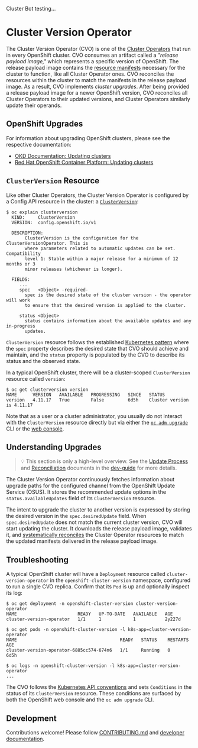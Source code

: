 Cluster Bot testing...
# Cluster Version Operator

The Cluster Version Operator (CVO) is one of the [Cluster Operators][dev-guide-operators] that run in every OpenShift
cluster. CVO consumes an artifact called a _"release payload image,"_ which represents a specific version of OpenShift.
The release payload image contains the [resource manifests][kube-glossary-manifest] necessary for the cluster to
function, like all Cluster Operator ones. CVO reconciles the resources within the cluster to match the manifests in the
release payload image. As a result, CVO implements _cluster upgrades_. After being provided a release payload image for
a newer OpenShift version, CVO reconciles all Cluster Operators to their updated versions, and Cluster Operators
similarly update their operands.

## OpenShift Upgrades

For information about upgrading OpenShift clusters, please see the respective documentation:

- [OKD Documentation: Updating clusters][okd-updating-clusters]
- [Red Hat OpenShift Container Platform: Updating clusters][ocp-updating-clusters]

## `ClusterVersion` Resource

Like other Cluster Operators, the Cluster Version Operator is configured by a Config API resource in the cluster:
a [`ClusterVersion`][ocp-clusterversion]:

```console
$ oc explain clusterversion
  KIND:     ClusterVersion
  VERSION:  config.openshift.io/v1

  DESCRIPTION:
       ClusterVersion is the configuration for the ClusterVersionOperator. This is
       where parameters related to automatic updates can be set. Compatibility
       level 1: Stable within a major release for a minimum of 12 months or 3
       minor releases (whichever is longer).

  FIELDS:
     ...
     spec	<Object> -required-
       spec is the desired state of the cluster version - the operator will work
       to ensure that the desired version is applied to the cluster.

     status	<Object>
       status contains information about the available updates and any in-progress
       updates.
```

`ClusterVersion` resource follows the established [Kubernetes pattern][kube-spec-and-status] where the `spec`
property describes the desired state that CVO should achieve and maintain, and the `status` property is populated by the
CVO to describe its status and the observed state.

In a typical OpenShift cluster, there will be a cluster-scoped `ClusterVersion` resource called `version`:

```console
$ oc get clusterversion version
NAME      VERSION   AVAILABLE   PROGRESSING   SINCE   STATUS
version   4.11.17   True        False         6d5h    Cluster version is 4.11.17
```

Note that as a user or a cluster administrator, you usually do not interact with the `ClusterVersion` resource directly
but via either the [`oc adm upgrade`][ocp-oc-adm-upgrade] CLI or the [web console][ocp-webconsole-upgrades].

## Understanding Upgrades

> :bulb: This section is only a high-level overview. See the [Update Process][dev-guide-upgrade-workflow] and
> [Reconciliation][dev-guide-reconciliation] documents in the [dev-guide][dev-guide] for more details.

The Cluster Version Operator continuously fetches information about upgrade paths for the configured channel from the
OpenShift Update Service (OSUS). It stores the recommended update options in the `status.availableUpdates` field of
its `ClusterVersion` resource.

The intent to upgrade the cluster to another version is expressed by storing the desired version in
the `spec.desiredUpdate` field. When `spec.desiredUpdate` does not match the current cluster version, CVO will start
updating the cluster. It downloads the release payload image, validates it,
and [systematically reconciles][dev-guide-reconciliation] the Cluster Operator resources to match the updated manifests
delivered in the release payload image.

## Troubleshooting

A typical OpenShift cluster will have a `Deployment` resource called `cluster-version-operator` in
the `openshift-cluster-version` namespace, configured to run a single CVO replica. Confirm that its `Pod` is up and
optionally inspect its log:

```console
$ oc get deployment -n openshift-cluster-version cluster-version-operator
NAME                       READY   UP-TO-DATE   AVAILABLE   AGE
cluster-version-operator   1/1     1            1           2y227d

$ oc get pods -n openshift-cluster-version -l k8s-app=cluster-version-operator
NAME                                       READY   STATUS    RESTARTS   AGE
cluster-version-operator-6885cc574-674n6   1/1     Running   0          6d5h

$ oc logs -n openshift-cluster-version -l k8s-app=cluster-version-operator
...
```

The CVO follows the [Kubernetes API conventions][kube-api-conventions-status] and sets `Conditions` in the status of
its `ClusterVersion` resource. These conditions are surfaced by both the OpenShift web console and the `oc adm upgrade`
CLI.

## Development

Contributions welcome! Please follow [CONTRIBUTING.md](CONTRIBUTING.md) and [developer documentation](./docs/dev).

[dev-guide]: https://github.com/openshift/enhancements/blob/master/dev-guide

[dev-guide-operators]: https://github.com/openshift/enhancements/blob/master/dev-guide/operators.md#what-is-an-openshift-clusteroperator

[dev-guide-reconciliation]: https://github.com/openshift/enhancements/blob/master/dev-guide/cluster-version-operator/user/reconciliation.md

[dev-guide-upgrade-workflow]: https://github.com/openshift/enhancements/blob/master/dev-guide/cluster-version-operator/user/update-workflow.md

[kube-api-conventions-status]: https://github.com/kubernetes/community/blob/4c9ef2d135294355e7ca33ec7a5e01d31438df12/contributors/devel/sig-architecture/api-conventions.md#typical-status-properties

[kube-spec-and-status]: https://kubernetes.io/docs/concepts/overview/working-with-objects/kubernetes-objects/#object-spec-and-status

[kube-glossary-manifest]: https://kubernetes.io/docs/reference/glossary/?all=true#term-manifest

[okd-updating-clusters]: https://docs.okd.io/latest/updating/index.html

[ocp-updating-clusters]: https://docs.openshift.com/container-platform/latest/updating/index.html

[ocp-clusterversion]: https://docs.openshift.com/container-platform/latest/rest_api/config_apis/clusterversion-config-openshift-io-v1.html

[ocp-oc-adm-upgrade]: https://docs.openshift.com/container-platform/latest/cli_reference/openshift_cli/administrator-cli-commands.html#oc-adm-upgrade

[ocp-webconsole-upgrades]: https://docs.openshift.com/container-platform/latest/updating/updating-cluster-within-minor.html#update-upgrading-web_updating-cluster-within-minor
